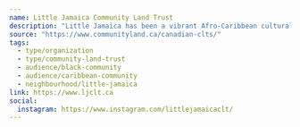 ```yaml
---
name: Little Jamaica Community Land Trust
description: "Little Jamaica has been a vibrant Afro-Caribbean cultural district for more than half a decade. The risk of displacement from transit development was the catalyst for creating LJCLT, to prevent the cultural erasure of this historic Black community. Since 2020, BUTO has actively supported the Little Jamaica community, focusing on protection and upliftment. LJCLT grew out of our Pathways to Community Ownership initiative, with an aim to increase community property ownership. Building resilience using an Afrocentric lens, functioning as a Black-led and Black-serving community land trust."
source: "https://www.communityland.ca/canadian-clts/"
tags:
  - type/organization
  - type/community-land-trust
  - audience/black-community
  - audience/caribbean-community
  - neighbourhood/little-jamaica
link: https://www.ljclt.ca
social:
  instagram: https://www.instagram.com/littlejamaicaclt/
---
```

